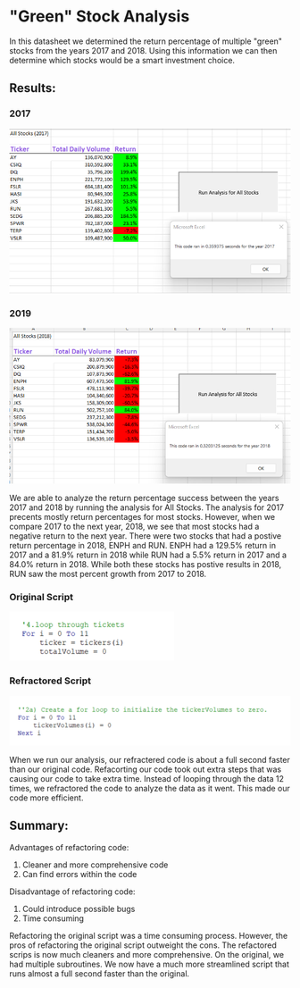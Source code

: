 # "Green" Stock Analysis
In this datasheet we determined the return percentage of multiple "green" stocks from the years 2017 and 2018. Using this information we can then determine which stocks would be a smart investment choice.

## Results:
### 2017
![2017](VBA_Challenge_2017.png)

### 2019
![2018](VBA_Challenge_2018.png)

We are able to analyze the return percentage success between the years 2017 and 2018 by running the analysis for All Stocks. The analysis for 2017 precents mostly return percentages for most stocks. However, when we compare 2017 to the next year, 2018, we see that most stocks had a negative return to the next year. There were two stocks that had a postive return percentage in 2018, ENPH and RUN. ENPH had a 129.5% return in 2017 and a 81.9% return in 2018 while RUN had a 5.5% return in 2017 and a 84.0% return in 2018. While both these stocks has postive results in 2018, RUN saw the most percent growth from 2017 to 2018. 

### Original Script
![Original](originalscript.png)

### Refractored Script
![Refractored](newscript.png)

When we run our analysis, our refractered code is about a full second faster than our original code. Refacorting our code took out extra steps that was causing our code to take extra time. Instead of looping through the data 12 times, we refractored the code to analyze the data as it went. This made our code more efficient. 

## Summary:
Advantages of refactoring code:
1. Cleaner and more comprehensive code
2. Can find errors within the code

Disadvantage of refactoring code: 
1. Could introduce possible bugs
2. Time consuming 

Refactoring the original script was a time consuming process. However, the pros of refactoring the original script outweight the cons. The refactored scrips is now much cleaners and more comprehensive. On the original, we had multiple subroutines. We now have a much more streamlined script that runs almost a full second faster than the original. 






